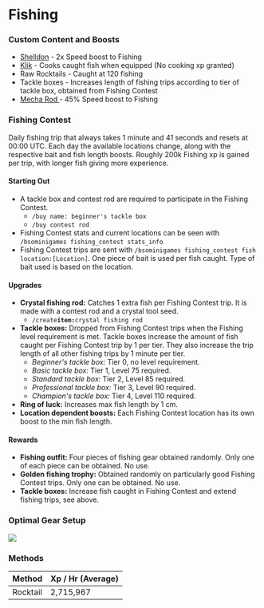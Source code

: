 # Fishing

### Custom Content and Boosts

* [Shelldon](https://bso-wiki.oldschool.gg/custom-items/pets) - 2x Speed boost to Fishing
* [Klik](../custom-items/pets.md#miscellaneous-pets) - Cooks caught fish when equipped (No cooking xp granted)
* Raw Rocktails - Caught at 120 fishing
* Tackle boxes - Increases length of fishing trips according to tier of tackle box, obtained from Fishing Contest
* [Mecha Rod ](invention.md#inventions)- 45% Speed boost to Fishing

### Fishing Contest

Daily fishing trip that always takes 1 minute and 41 seconds and resets at 00:00 UTC. Each day the available locations change, along with the respective bait and fish length boosts. Roughly 200k Fishing xp is gained per trip, with longer fish giving more experience.

#### Starting Out

* A tackle box and contest rod are required to participate in the Fishing Contest.
  * `/buy name: beginner's tackle box`
  * `/buy contest rod`
* Fishing Contest stats and current locations can be seen with `/bsominigames fishing_contest stats_info`
* Fishing Contest trips are sent with `/bsominigames fishing_contest fish location:[Location]`. One piece of bait is used per fish caught. Type of bait used is based on the location.

#### Upgrades

* **Crystal fishing rod:** Catches 1 extra fish per Fishing Contest trip. It is made with a contest rod and a crystal tool seed.
  * `/create`**`item:`**`crystal fishing rod`
* **Tackle boxes:** Dropped from Fishing Contest trips when the Fishing level requirement is met. Tackle boxes increase the amount of fish caught per Fishing Contest trip by 1 per tier. They also increase the trip length of all other fishing trips by 1 minute per tier.
  * _Beginner's tackle box:_ Tier 0, no level requirement.
  * _Basic tackle box:_ Tier 1, Level 75 required.
  * _Standard tackle box:_ Tier 2, Level 85 required.
  * _Professional tackle box:_ Tier 3, Level 90 required.
  * _Champion's tackle box:_ Tier 4, Level 110 required.
* **Ring of luck:** Increases max fish length by 1 cm.
* **Location dependent boosts:** Each Fishing Contest location has its own boost to the min fish length.

#### Rewards

* **Fishing outfit:** Four pieces of fishing gear obtained randomly. Only one of each piece can be obtained. No use.
* **Golden fishing trophy:** Obtained randomly on particularly good Fishing Contest trips. Only one can be obtained. No use.
* **Tackle boxes:** Increase fish caught in Fishing Contest and extend fishing trips, see above.

### Optimal Gear Setup

![](<../.gitbook/assets/image (11).png>)

### Methods

| Method   | Xp / Hr (Average) |
| -------- | ----------------- |
| Rocktail | 2,715,967         |
